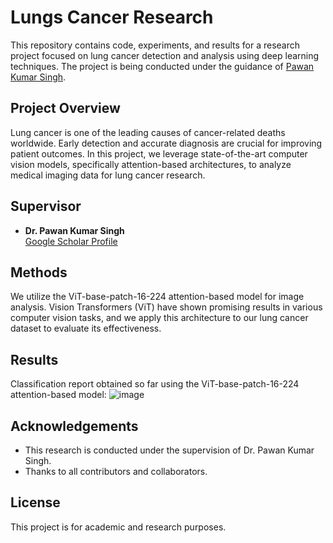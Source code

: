 # Lungs Cancer Research

This repository contains code, experiments, and results for a research project focused on lung cancer detection and analysis using deep learning techniques. The project is being conducted under the guidance of [Pawan Kumar Singh](https://scholar.google.co.in/citations?user=LctgJHoAAAAJ&hl=en).

## Project Overview

Lung cancer is one of the leading causes of cancer-related deaths worldwide. Early detection and accurate diagnosis are crucial for improving patient outcomes. In this project, we leverage state-of-the-art computer vision models, specifically attention-based architectures, to analyze medical imaging data for lung cancer research.

## Supervisor

- **Dr. Pawan Kumar Singh**  
  [Google Scholar Profile](https://scholar.google.co.in/citations?user=LctgJHoAAAAJ&hl=en)

## Methods

We utilize the ViT-base-patch-16-224 attention-based model for image analysis. Vision Transformers (ViT) have shown promising results in various computer vision tasks, and we apply this architecture to our lung cancer dataset to evaluate its effectiveness.

## Results

Classification report obtained so far using the ViT-base-patch-16-224 attention-based model:
![image](https://github.com/user-attachments/assets/e3e1cbf2-bb96-42de-ba11-9b691fe3c91b)


## Acknowledgements

- This research is conducted under the supervision of Dr. Pawan Kumar Singh.
- Thanks to all contributors and collaborators.

## License

This project is for academic and research purposes.
